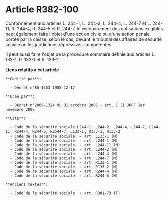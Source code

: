 # Article R382-100

Conformément aux articles L. 244-1, L. 244-2, L. 244-4, L. 244-7 et L. 244-11, R. 244-4, R. 244-5 et R. 244-7, le
recouvrement des cotisations exigibles peut également faire l'objet d'une action civile ou d'une action pénale portée par la
caisse, selon le cas, devant le tribunal des affaires de sécurité sociale ou les juridictions répressives compétentes.

Il peut aussi faire l'objet de la procédure sommaire définie aux articles L. 133-1, R. 133-1 et R. 133-2.

**Liens relatifs à cet article**

	**Codifié par**:

	  - Décret n°85-1353 1985-12-17

	**Créé par**:

	  - Décret n°2006-1324 du 31 octobre 2006 - art. 1 () JORF 1er novembre 2006

	**Cite**:

	  - Code de la sécurité sociale L244-1, L244-2, L244-4, L244-7, L244-11, R244-4, R244-5, R2544-7, L133-1, R133-1, R133-2
	  - Code de la sécurité sociale. - art. L133-1 (M)
	  - Code de la sécurité sociale. - art. L244-1 (M)
	  - Code de la sécurité sociale. - art. L244-11 (M)
	  - Code de la sécurité sociale. - art. L244-2 (M)
	  - Code de la sécurité sociale. - art. L244-4 (M)
	  - Code de la sécurité sociale. - art. L244-7 (M)
	  - Code de la sécurité sociale. - art. R133-1 (M)
	  - Code de la sécurité sociale. - art. R133-2 (M)
	  - Code de la sécurité sociale. - art. R244-4 (M)
	  - Code de la sécurité sociale. - art. R244-5 (M)

	**Anciens textes**:

	  - Code de la sécurité sociale. - art. R381-73 (T)

